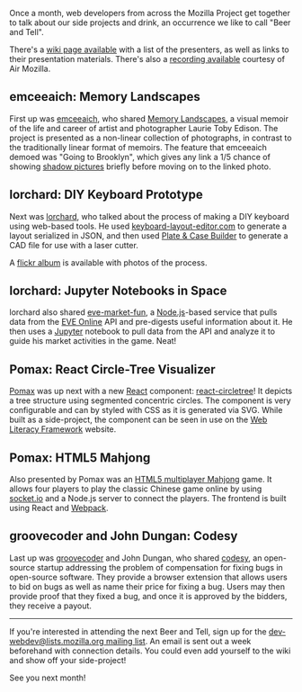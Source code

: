 Once a month, web developers from across the Mozilla Project get together to
talk about our side projects and drink, an occurrence we like to call "Beer and
Tell".

There's a [wiki page available][wiki] with a list of the presenters, as well as
links to their presentation materials. There's also a [recording
available][recording] courtesy of Air Mozilla.

[wiki]: https://wiki.mozilla.org/Webdev/Beer_And_Tell/2016/April
[recording]: https://air.mozilla.org/webdev-beer-and-tell-april-2016/

## emceeaich: Memory Landscapes
First up was [emceeaich][], who shared [Memory Landscapes][], a visual memoir of
the life and career of artist and photographer Laurie Toby Edison. The project
is presented as a non-linear collection of photographs, in contrast to the
traditionally linear format of memoirs. The feature that emceeaich demoed was
"Going to Brooklyn", which gives any link a 1/5 chance of showing
[shadow pictures][] briefly before moving on to the linked photo.

[emceeaich]: https://mozillians.org/en-US/u/emceeaich/
[Memory Landscapes]: https://emceeaich.github.io/memory-landscapes/
[shadow pictures]: http://laurietobyedison.com/body-impolitic-blog/2016/01/memory-landscapes-shadow-pictures/

## lorchard: DIY Keyboard Prototype
Next was [lorchard][], who talked about the process of making a DIY keyboard
using web-based tools. He used [keyboard-layout-editor.com][] to generate a
layout serialized in JSON, and then used [Plate & Case Builder][] to generate a CAD
file for use with a laser cutter.

A [flickr album][] is available with photos of the process.

[lorchard]: https://mozillians.org/en-US/u/lmorchard/
[keyboard-layout-editor.com]: http://www.keyboard-layout-editor.com/
[Plate & Case Builder]: http://builder.swillkb.com/
[flickr album]: https://www.flickr.com/photos/deusx/26131747026/in/datetaken-public/

## lorchard: Jupyter Notebooks in Space
lorchard also shared [eve-market-fun][], a [Node.js][]-based service that pulls
data from the [EVE Online][] API and pre-digests useful information about it. He
then uses a [Jupyter][] notebook to pull data from the API and analyze it to
guide his market activities in the game. Neat!

[eve-market-fun]: https://github.com/lmorchard/eve-market-fun
[Node.js]: https://nodejs.org/
[EVE Online]: http://www.eveonline.com/
[Jupyter]: http://jupyter.org/

## Pomax: React Circle-Tree Visualizer
[Pomax][] was up next with a new [React][] component: [react-circletree][]! It
depicts a tree structure using segmented concentric circles. The component is
very configurable and can by styled with CSS as it is generated via SVG. While
built as a side-project, the component can be seen in use on the
[Web Literacy Framework][] website.

[Pomax]: https://mozillians.org/en-US/u/Pomax/
[React]: https://facebook.github.io/react/
[react-circletree]: https://github.com/pomax/react-circletree
[Web Literacy Framework]: https://teach.mozilla.org/web-literacy

## Pomax: HTML5 Mahjong
Also presented by Pomax was an [HTML5 multiplayer Mahjong][] game. It allows
four players to play the classic Chinese game online by using [socket.io][] and
a Node.js server to connect the players. The frontend is built using React and
[Webpack][].

[HTML5 multiplayer Mahjong]: https://github.com/pomax/mahjong
[socket.io]: http://socket.io/
[Webpack]: http://webpack.github.io/

## groovecoder and John Dungan: Codesy
Last up was [groovecoder][] and John Dungan, who shared [codesy][], an
open-source startup addressing the problem of compensation for fixing bugs in
open-source software. They provide a browser extension that allows users to bid
on bugs as well as name their price for fixing a bug. Users may then provide
proof that they fixed a bug, and once it is approved by the bidders, they
receive a payout.

[groovecoder]: https://mozillians.org/en-US/u/groovecoder/
[codesy]: https://codesy-stage.herokuapp.com/

---

If you're interested in attending the next Beer and Tell, sign up for the
[dev-webdev@lists.mozilla.org mailing list][mailing-list]. An email is sent out
a week beforehand with connection details. You could even add yourself to the
wiki and show off your side-project!

See you next month!

[mailing-list]: https://lists.mozilla.org/listinfo/dev-webdev
